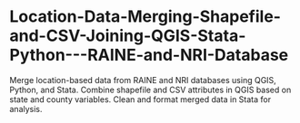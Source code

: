 # Location-Data-Merging-Shapefile-and-CSV-Joining-QGIS-Stata-Python---RAINE-and-NRI-Database
Merge location-based data from RAINE and NRI databases using QGIS, Python, and Stata. Combine shapefile and CSV attributes in QGIS based on state and county variables. Clean and format merged data in Stata for analysis.

